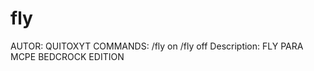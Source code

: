 # fly

AUTOR: QUITOXYT
     COMMANDS:
             /fly on
             /fly off
Description:
FLY PARA MCPE BEDCROCK EDITION
